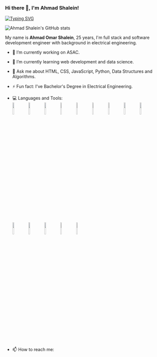 ### Hi there 👋, I'm Ahmad Shalein!
[![Typing SVG](https://readme-typing-svg.herokuapp.com?multiline=true&width=500&lines=Full+stack+and+sofware+development+engineer.++++++++++)](https://git.io/typing-svg)
<!-- --- -->
![Ahmad Shalein's GitHub stats](https://github-readme-stats.vercel.app/api?username=AhmadShalein&show_icons=true&hide_border=true&theme=great-gatsby)
<!-- ![Ahmad Shalein's Top Languages Card](https://github-readme-stats.vercel.app/api/top-langs/?username=AhmadShalein) -->
<!-- ![Ahmad Shalein's Top Languages Card](https://github-readme-stats.vercel.app/api/top-langs/?username=AhmadShalein&layout=compact&theme=chartreuse-dark) -->
<!-- --- -->
My name is **Ahmad Omar Shalein**, 25 years, I'm full stack and software development engineer with background in electrical engineering.

- 🔭 I’m currently working on ASAC.

- 🌱 I’m currently learning web development and data science.
<!-- - 👯 I’m looking to collaborate on ...

- 🤔 I’m looking for help with ... -->

- 💬 Ask me about HTML, CSS, JavaScript, Python, Data Structures and Algorithms.

- ⚡ Fun fact: I've Bachelor's Degree in Electrical Engineering.

- 💻 Languages and Tools: <br> <img width="10%" src="https://www.vectorlogo.zone/logos/w3_html5/w3_html5-ar21.svg"> <img width="10%" src="https://www.vectorlogo.zone/logos/netlifyapp_watercss/netlifyapp_watercss-official.svg"> <img width="10%" src="https://www.vectorlogo.zone/logos/javascript/javascript-ar21.svg"> <img width="10%" width="10%" src="https://www.vectorlogo.zone/logos/python/python-horizontal.svg"> <img width="10%" src="https://www.vectorlogo.zone/logos/jquery/jquery-ar21.svg"> <img width="10%" src="https://www.vectorlogo.zone/logos/nodemonio/nodemonio-ar21.svg"> <img width="10%" src="https://www.vectorlogo.zone/logos/reactjs/reactjs-ar21.svg"> <img width="10%" src="https://www.vectorlogo.zone/logos/nodejs/nodejs-ar21.svg"> <img width="10%" src="https://www.vectorlogo.zone/logos/netlify/netlify-ar21.svg"> <img width="10%" src="https://www.vectorlogo.zone/logos/heroku/heroku-ar21.svg"> <img width="10%" src="https://www.vectorlogo.zone/logos/numpy/numpy-ar21.svg"> <img width="10%" src="https://www.vectorlogo.zone/logos/usepanda/usepanda-ar21.svg"> <img width="10%" src="https://www.vectorlogo.zone/logos/sqlite/sqlite-ar21.svg"> <img width="10%" src="https://www.vectorlogo.zone/logos/djangoproject/djangoproject-ar21.svg">

- 📫 How to reach me: <br> 
<!-- [![Github](https://www.vectorlogo.zone/logos/github/github-tile.svg)](https://github.com/abdu-zeyad)
[![Linkedin](https://www.vectorlogo.zone/logos/linkedin/linkedin-icon.svg)](https://www.linkedin.com/in/abdalmajeedzeyad/)
[![Facebook](https://www.vectorlogo.zone/logos/facebook/facebook-icon.svg)](https://www.instagram.com/i_am_abdelmajeed/)
[![Gmail](https://www.vectorlogo.zone/logos/gmail/gmail-icon.svg)](ahmadshalein@gmail.com) -->

<!-- - 😄 Pronouns: ... -->
